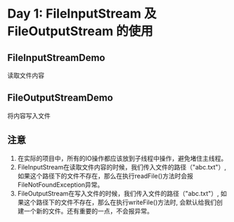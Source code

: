 # Day 1: FileInputStream 及 FileOutputStream 的使用

## FileInputStreamDemo

读取文件内容

## FileOutputStreamDemo

将内容写入文件


## 注意

1. 在实际的项目中，所有的IO操作都应该放到子线程中操作，避免堵住主线程。
2. FileInputStream在读取文件内容的时候，我们传入文件的路径（"abc.txt"）, 如果这个路径下的文件不存在，那么在执行readFile()方法时会报FileNotFoundException异常。
3. FileOutputStream在写入文件的时候，我们传入文件的路径（"abc.txt"）, 如果这个路径下的文件不存在，那么在执行writeFile()方法时, 会默认给我们创建一个新的文件。还有重要的一点，不会报异常。